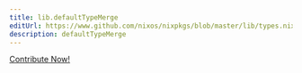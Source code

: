 ```yaml
---
title: lib.defaultTypeMerge
editUrl: https://www.github.com/nixos/nixpkgs/blob/master/lib/types.nix#L79C22
description: defaultTypeMerge
---
```


<a href="https://www.github.com/nixos/nixpkgs/blob/master/lib/types.nix#L79C22">Contribute Now!</a>
